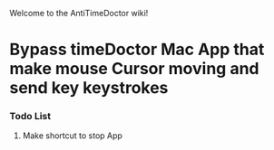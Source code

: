 Welcome to the AntiTimeDoctor wiki!

# **Bypass timeDoctor Mac App that make mouse Cursor moving and send key keystrokes**


### Todo List 
1. Make shortcut to stop App
